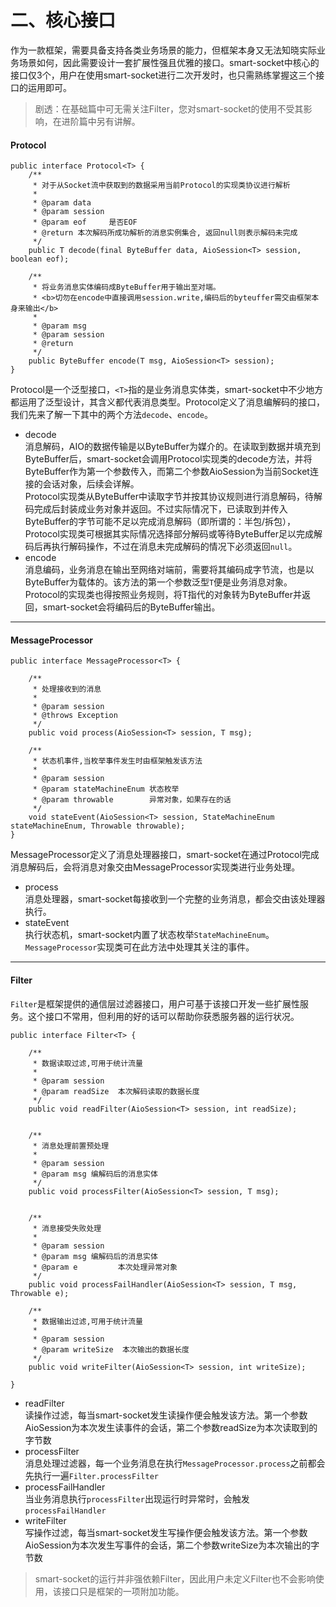 二、核心接口
===

作为一款框架，需要具备支持各类业务场景的能力，但框架本身又无法知晓实际业务场景如何，因此需要设计一套扩展性强且优雅的接口。smart-socket中核心的接口仅3个，用户在使用smart-socket进行二次开发时，也只需熟练掌握这三个接口的运用即可。
> 剧透：在基础篇中可无需关注Filter，您对smart-socket的使用不受其影响，在进阶篇中另有讲解。

#### Protocol
```
public interface Protocol<T> {
    /**
     * 对于从Socket流中获取到的数据采用当前Protocol的实现类协议进行解析
     *
     * @param data
     * @param session
     * @param eof     是否EOF
     * @return 本次解码所成功解析的消息实例集合, 返回null则表示解码未完成
     */
    public T decode(final ByteBuffer data, AioSession<T> session, boolean eof);

    /**
     * 将业务消息实体编码成ByteBuffer用于输出至对端。
     * <b>切勿在encode中直接调用session.write,编码后的byteuffer需交由框架本身来输出</b>
     *
     * @param msg
     * @param session
     * @return
     */
    public ByteBuffer encode(T msg, AioSession<T> session);
}
```
Protocol是一个泛型接口，`<T>`指的是业务消息实体类，smart-socket中不少地方都运用了泛型设计，其含义都代表消息类型。Protocol定义了消息编解码的接口，我们先来了解一下其中的两个方法`decode`、`encode`。
- decode    
消息解码，AIO的数据传输是以ByteBuffer为媒介的。在读取到数据并填充到ByteBuffer后，smart-socket会调用Protocol实现类的decode方法，并将ByteBuffer作为第一个参数传入，而第二个参数AioSession为当前Socket连接的会话对象，后续会详解。   
Protocol实现类从ByteBuffer中读取字节并按其协议规则进行消息解码，待解码完成后封装成业务对象并返回。不过实际情况下，已读取到并传入ByteBuffer的字节可能不足以完成消息解码（即所谓的：半包/拆包），Protocol实现类可根据其实际情况选择部分解码或等待ByteBuffer足以完成解码后再执行解码操作，不过在消息未完成解码的情况下必须返回`null`。
- encode    
消息编码，业务消息在输出至网络对端前，需要将其编码成字节流，也是以ByteBuffer为载体的。该方法的第一个参数泛型`T`便是业务消息对象。Protocol的实现类也得按照业务规则，将T指代的对象转为ByteBuffer并返回，smart-socket会将编码后的ByteBuffer输出。

----
#### MessageProcessor
```
public interface MessageProcessor<T> {

    /**
     * 处理接收到的消息
     *
     * @param session
     * @throws Exception
     */
    public void process(AioSession<T> session, T msg);

    /**
     * 状态机事件,当枚举事件发生时由框架触发该方法
     *
     * @param session
     * @param stateMachineEnum 状态枚举
     * @param throwable        异常对象，如果存在的话
     */
    void stateEvent(AioSession<T> session, StateMachineEnum stateMachineEnum, Throwable throwable);
}
```
MessageProcessor定义了消息处理器接口，smart-socket在通过Protocol完成消息解码后，会将消息对象交由MessageProcessor实现类进行业务处理。
- process    
消息处理器，smart-socket每接收到一个完整的业务消息，都会交由该处理器执行。
- stateEvent    
执行状态机，smart-socket内置了状态枚举`StateMachineEnum`。`MessageProcessor`实现类可在此方法中处理其关注的事件。

----

#### Filter
`Filter`是框架提供的通信层过滤器接口，用户可基于该接口开发一些扩展性服务。这个接口不常用，但利用的好的话可以帮助你获悉服务器的运行状况。
```
public interface Filter<T> {

    /**
     * 数据读取过滤,可用于统计流量
     *
     * @param session
     * @param readSize  本次解码读取的数据长度
     */
    public void readFilter(AioSession<T> session, int readSize);


    /**
     * 消息处理前置预处理
     *
     * @param session
     * @param msg 编解码后的消息实体
     */
    public void processFilter(AioSession<T> session, T msg);


    /**
     * 消息接受失败处理
     *
     * @param session
     * @param msg 编解码后的消息实体
     * @param e         本次处理异常对象
     */
    public void processFailHandler(AioSession<T> session, T msg, Throwable e);

    /**
     * 数据输出过滤,可用于统计流量
     *
     * @param session
     * @param writeSize  本次输出的数据长度
     */
    public void writeFilter(AioSession<T> session, int writeSize);

}
```
- readFilter    
读操作过滤，每当smart-socket发生读操作便会触发该方法。第一个参数AioSession为本次发生读事件的会话，第二个参数readSize为本次读取到的字节数
- processFilter    
消息处理过滤器，每一个业务消息在执行`MessageProcessor.process`之前都会先执行一遍`Filter.processFilter`
- processFailHandler    
当业务消息执行`processFilter`出现运行时异常时，会触发`processFailHandler`
- writeFilter    
写操作过滤，每当smart-socket发生写操作便会触发该方法。第一个参数AioSession为本次发生写事件的会话，第二个参数writeSize为本次输出的字节数
> smart-socket的运行并非强依赖Filter，因此用户未定义Filter也不会影响使用，该接口只是框架的一项附加功能。


